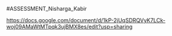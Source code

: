 #ASSESSMENT_Nisharga_Kabir

https://docs.google.com/document/d/1kP-2jUqSDRQVyK7LCk-woj09AMaWtMTpqk3ujBMX8es/edit?usp=sharing
